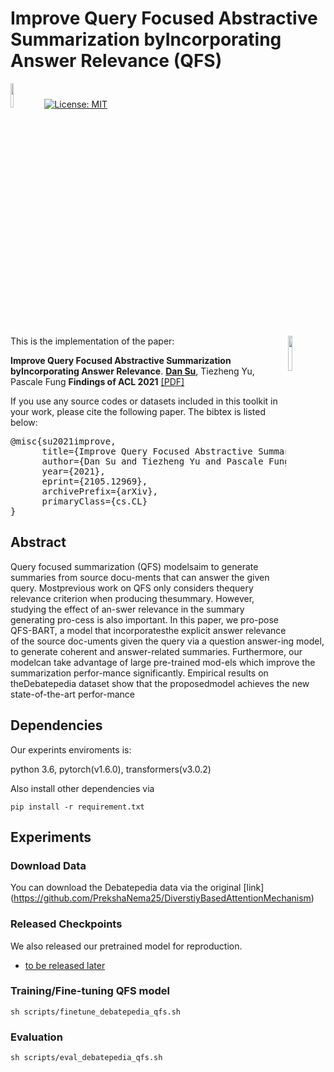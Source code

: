 # Improve Query Focused Abstractive Summarization byIncorporating Answer Relevance (QFS)
<img src="plot/pytorch-logo-dark.png" width="10%"> [![License: MIT](https://img.shields.io/badge/License-MIT-yellow.svg)](https://opensource.org/licenses/MIT) 

<img align="right" src="plot/HKUST.jpg" width="12%">

This is the implementation of the paper:

**Improve Query Focused Abstractive Summarization byIncorporating Answer Relevance**. **[Dan Su](https://github.com/Iamfinethanksu)**, Tiezheng Yu, Pascale Fung **Findings of ACL 2021** [[PDF]](https://www.aclweb.org/anthology/2020.findings-emnlp.416.pdf)

If you use any source codes or datasets included in this toolkit in your work, please cite the following paper. The bibtex is listed below:
<pre>
@misc{su2021improve,
      title={Improve Query Focused Abstractive Summarization by Incorporating Answer Relevance}, 
      author={Dan Su and Tiezheng Yu and Pascale Fung},
      year={2021},
      eprint={2105.12969},
      archivePrefix={arXiv},
      primaryClass={cs.CL}
}
</pre>

## Abstract

Query  focused  summarization  (QFS)  modelsaim to generate summaries from source docu-ments that can answer the given query.  Mostprevious  work  on  QFS  only  considers  thequery relevance criterion when producing thesummary.  However, studying the effect of an-swer relevance in the summary generating pro-cess is also important.  In this paper, we pro-pose  QFS-BART,  a  model  that  incorporatesthe explicit answer relevance of the source doc-uments given the query via a question answer-ing  model,  to  generate  coherent  and  answer-related  summaries.   Furthermore,  our  modelcan  take  advantage  of  large  pre-trained  mod-els  which  improve  the  summarization  perfor-mance significantly.  Empirical results on theDebatepedia  dataset  show  that  the  proposedmodel achieves the new state-of-the-art perfor-mance


## Dependencies
Our experints enviroments is:

python 3.6, pytorch(v1.6.0), transformers(v3.0.2)

Also install other dependencies via

```
pip install -r requirement.txt
```

## Experiments

### Download Data
You can download the Debatepedia data via the original [link] (https://github.com/PrekshaNema25/DiverstiyBasedAttentionMechanism)

### Released Checkpoints

We also released our pretrained model for reproduction.
* [to be released later]()

### Training/Fine-tuning QFS model

```
sh scripts/finetune_debatepedia_qfs.sh
```

### Evaluation

```
sh scripts/eval_debatepedia_qfs.sh
```


